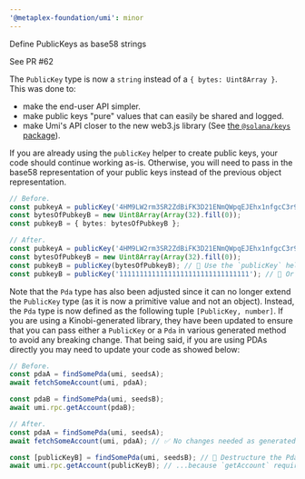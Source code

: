 ```yaml
---
'@metaplex-foundation/umi': minor
---
```


Define PublicKeys as base58 strings

See PR #62

The `PublicKey` type is now a `string` instead of a `{ bytes: Uint8Array }`. This was done to:

- make the end-user API simpler.
- make public keys "pure" values that can easily be shared and logged.
- make Umi's API closer to the new web3.js library (See [the `@solana/keys` package](https://github.com/solana-labs/solana-web3.js/blob/6524b01189cd4917da62fe78a33fef58bd692986/packages/keys/src/base58.ts)).

If you are already using the `publicKey` helper to create public keys, your code should continue working as-is. Otherwise, you will need to pass in the base58 representation of your public keys instead of the previous object representation.

```ts
// Before.
const pubkeyA = publicKey('4HM9LW2rm3SR2ZdBiFK3D21ENmQWpqEJEhx1nfgcC3r9');
const bytesOfPubkeyB = new Uint8Array(Array(32).fill(0));
const pubkeyB = { bytes: bytesOfPubkeyB };

// After.
const pubkeyA = publicKey('4HM9LW2rm3SR2ZdBiFK3D21ENmQWpqEJEhx1nfgcC3r9'); // ✅ No changes needed.
const bytesOfPubkeyB = new Uint8Array(Array(32).fill(0));
const pubkeyB = publicKey(bytesOfPubkeyB); // 🚧 Use the `publicKey` helper to convert to a `PublicKey` string.
const pubkeyB = publicKey('11111111111111111111111111111111'); // 🚧 Or pass in the base58 string directly.
```

Note that the `Pda` type has also been adjusted since it can no longer extend the `PublicKey` type (as it is now a primitive value and not an object). Instead, the `Pda` type is now defined as the following tuple `[PublicKey, number]`. If you are using a Kinobi-generated library, they have been updated to ensure that you can pass either a `PublicKey` or a `Pda` in various generated method to avoid any breaking change. That being said, if you are using PDAs directly you may need to update your code as showed below:

```ts
// Before.
const pdaA = findSomePda(umi, seedsA);
await fetchSomeAccount(umi, pdaA);

const pdaB = findSomePda(umi, seedsB);
await umi.rpc.getAccount(pdaB);

// After.
const pdaA = findSomePda(umi, seedsA);
await fetchSomeAccount(umi, pdaA); // ✅ No changes needed as generated methods now accept PublicKey | Pda.

const [publicKeyB] = findSomePda(umi, seedsB); // 🚧 Destructure the Pda to get the PublicKey...
await umi.rpc.getAccount(publicKeyB); // ...because `getAccount` requires a `PublicKey`.
```
